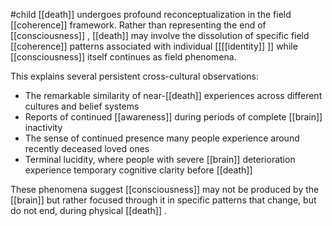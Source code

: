 #child 
[[death]]  undergoes profound reconceptualization in the field [[coherence]] framework. Rather than representing the end of [[consciousness]] , [[death]]  may involve the dissolution of specific field [[coherence]] patterns associated with individual [[[[identity]] ]] while [[consciousness]]  itself continues as field phenomena.

This explains several persistent cross-cultural observations:

- The remarkable similarity of near-[[death]]  experiences across different cultures and belief systems
- Reports of continued [[awareness]]  during periods of complete [[brain]]  inactivity
- The sense of continued presence many people experience around recently deceased loved ones
- Terminal lucidity, where people with severe [[brain]]  deterioration experience temporary cognitive clarity before [[death]] 

These phenomena suggest [[consciousness]]  may not be produced by the [[brain]]  but rather focused through it in specific patterns that change, but do not end, during physical [[death]] .